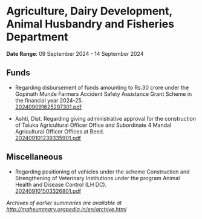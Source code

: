 # Agriculture, Dairy Development, Animal Husbandry and Fisheries Department

**Date Range**: 09 September 2024 - 14 September 2024


## Funds
- Regarding disbursement of funds amounting to Rs.30 crore under the Gopinath Munde Farmers Accident Safety Assistance Grant Scheme in the financial year 2024-25.\
  [202409091625297301.pdf](https://gr.maharashtra.gov.in/Site/Upload/Government%20Resolutions/English/202409091625297301.pdf)

- Ashti, Dist. Regarding giving administrative approval for the construction of Taluka Agricultural Officer Office and Subordinate 4 Mandal Agricultural Officer Offices at Beed.\
  [202409101239335901.pdf](https://gr.maharashtra.gov.in/Site/Upload/Government%20Resolutions/English/202409101239335901.pdf)

## Miscellaneous
- Regarding positioning of vehicles under the scheme Construction and Strengthening of Veterinary Institutions under the program Animal Health and Disease Control (LH  DC).\
  [202409101503326801.pdf](https://gr.maharashtra.gov.in/Site/Upload/Government%20Resolutions/English/202409101503326801.pdf)


*Archives of earlier summaries are available at http://mahsummary.orgpedia.in/en/archive.html*